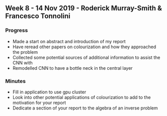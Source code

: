 ## Week 8 - 14 Nov 2019 - Roderick Murray-Smith & Francesco Tonnolini

### Progress
* Made a start on abstract and introduction of my report
* Have reread other papers on colourization and how they approached the problem
* Collected some potential sources of additional information to assist the CNN with
* Remodelled CNN to have a bottle neck in the central layer

### Minutes
* Fill in application to use gpu cluster
* Look into other potential applications of colourization to add to the motivation for your report
* Dedicate a section of your report to the algebra of an inverse problem
